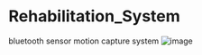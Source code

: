 # Rehabilitation_System
bluetooth sensor motion capture system
![image](https://github.com/kratos236/Rehabilitation_System-/blob/master/readme/1.JPG)
